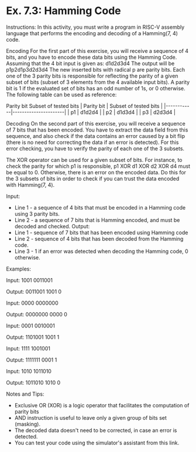 # Ex. 7.3: Hamming Code
Instructions:
In this activity, you must write a program in RISC-V assembly language that performs the encoding and decoding of a Hamming(7, 4) code.

Encoding
For the first part of this exercise, you will receive a sequence of 4 bits, and you have to encode these data bits using the Hamming Code. Assuming that the 4 bit input is given as:
d1d2d3d4
The output will be
p1p2d1p3d2d3d4
The new inserted bits with radical p are parity bits. Each one of the 3 parity bits is responsible for reflecting the parity of a given subset of bits (subset of 3 elements from the 4 available input bits). A parity bit is 1 if the evaluated set of bits has an odd number of 1s, or 0 otherwise. The following table can be used as reference:

Parity bit
Subset of tested bits
| Parity bit | Subset of tested bits |
|------------|----------------------|
| p1         | d1d2d4               |
| p2         | d1d3d4               |
| p3         | d2d3d4               |


Decoding
On the second part of this exercise, you will receive a sequence of 7 bits that has been encoded. You have to extract the data field from this sequence, and also check if the data contains an error caused by a bit flip (there is no need for correcting the data if an error is detected). For this error checking, you have to verify the parity of each one of the 3 subsets. 

The XOR operator can be used for a given subset of bits. For instance, to check the parity for which p1 is responsible, p1 XOR d1 XOR d2 XOR d4 must be equal to 0. Otherwise, there is an error on the encoded data. Do this for the 3 subsets of bits in order to check if you can trust the data encoded with Hamming(7, 4).

Input:
* Line 1 - a sequence of 4 bits that must be encoded in a Hamming code using 3 parity bits.
* Line 2 - a sequence of 7 bits that is Hamming encoded, and must be decoded and checked.
Output:
* Line 1 - sequence of 7 bits that has been encoded using Hamming code
* Line 2 - sequence of 4 bits that has been decoded from the Hamming code.
* Line 3 - 1 if an error was detected when decoding the Hamming code, 0 otherwise.

Examples:

Input:
1001
0011001

Output:
0011001
1001
0


Input:
0000
0000000

Output:
0000000
0000
0


Input:
0001
0010001

Output:
1101001
1001
1


Input:
1111
1001001

Output:
1111111
0001
1


Input:
1010
1011010

Output:
1011010
1010
0


Notes and Tips:
* Exclusive OR (XOR) is a logic operator that facilitates the computation of parity bits
* AND instruction is useful to leave only a given group of bits set (masking).
* The decoded data doesn't need to be corrected, in case an error is detected.
* You can test your code using the simulator's assistant from this link.
